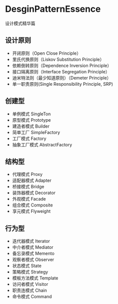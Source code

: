 # DesginPatternEssence
设计模式精华篇

## 设计原则
- 开闭原则（Open Close Principle）
- 里氏代换原则（Liskov Substitution Principle）
- 依赖倒转原则（Dependence Inversion Principle）
- 接口隔离原则（Interface Segregation Principle）
- 迪米特法则（最少知道原则）（Demeter Principle）
- 单一职责原则(Single Responsibility Principle, SRP)

## 创建型
- 单例模式 SingleTon
- 原型模式 Prototype
- 建造者模式 Builder
- 简单工厂 SimpleFactory
- 工厂模式 Factory
- 抽象工厂模式 AbstractFactory

## 结构型
- 代理模式 Proxy
- 适配器模式 Adapter
- 桥接模式 Bridge
- 装饰器模式 Decorator
- 外观模式 Facade
- 组合模式 Composite
- 享元模式 Flyweight

## 行为型
- 迭代器模式 Iterator
- 中介者模式 Mediator
- 备忘录模式 Memento
- 观察者模式 Observer
- 状态模式 State
- 策略模式 Strategy
- 模板方法模式 Template
- 访问者模式 Visitor
- 职责连模式 Chain
- 命令模式 Command

